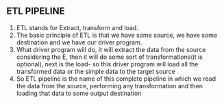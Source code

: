 ## ETL PIPELINE
1. ETL stands for Extract, transform and load.
2. The basic principle of ETL is that we have some source, we have some destination and we have our driver program. 
3. What driver program will do, it will extract the data from the source considering the E, then it will do some sort of transformations(it is optional), next is the load- so this driver program will load all the transformed data or the simple data to the target source
4. So ETL pipeline is the name of this complete pipeline in which we read the data from the source, performing any transformation and then loading that data to some output destination
